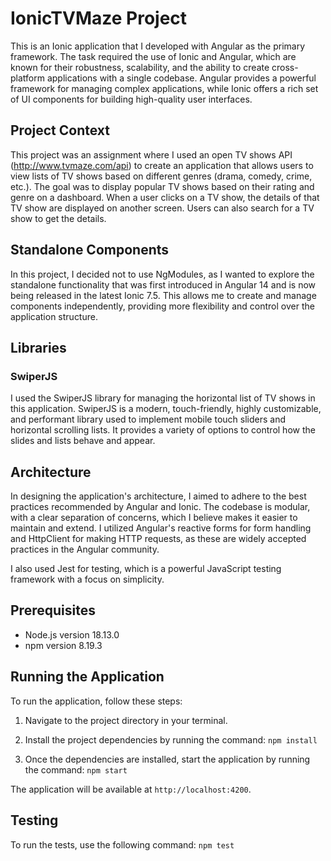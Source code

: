# IonicTVMaze Project

This is an Ionic application that I developed with Angular as the primary framework. The task required the use of Ionic and Angular, which are known for their robustness, scalability, and the ability to create cross-platform applications with a single codebase. Angular provides a powerful framework for managing complex applications, while Ionic offers a rich set of UI components for building high-quality user interfaces.

## Project Context

This project was an assignment where I used an open TV shows API (http://www.tvmaze.com/api) to create an application that allows users to view lists of TV shows based on different genres (drama, comedy, crime, etc.). The goal was to display popular TV shows based on their rating and genre on a dashboard. When a user clicks on a TV show, the details of that TV show are displayed on another screen. Users can also search for a TV show to get the details.

## Standalone Components

In this project, I decided not to use NgModules, as I wanted to explore the standalone functionality that was first introduced in Angular 14 and is now being released in the latest Ionic 7.5. This allows me to create and manage components independently, providing more flexibility and control over the application structure.

## Libraries

### SwiperJS

I used the SwiperJS library for managing the horizontal list of TV shows in this application. SwiperJS is a modern, touch-friendly, highly customizable, and performant library used to implement mobile touch sliders and horizontal scrolling lists. It provides a variety of options to control how the slides and lists behave and appear.

## Architecture

In designing the application's architecture, I aimed to adhere to the best practices recommended by Angular and Ionic. The codebase is modular, with a clear separation of concerns, which I believe makes it easier to maintain and extend. I utilized Angular's reactive forms for form handling and HttpClient for making HTTP requests, as these are widely accepted practices in the Angular community.

I also used Jest for testing, which is a powerful JavaScript testing framework with a focus on simplicity.

## Prerequisites

- Node.js version 18.13.0
- npm version 8.19.3

## Running the Application

To run the application, follow these steps:

1. Navigate to the project directory in your terminal.
2. Install the project dependencies by running the command:
   `npm install`

3. Once the dependencies are installed, start the application by running the command:
   `npm start`

The application will be available at `http://localhost:4200`.

## Testing

To run the tests, use the following command:
`npm test`
